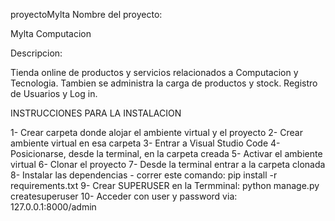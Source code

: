 proyectoMylta
Nombre del proyecto:

Mylta Computacion

Descripcion:

Tienda online de productos y servicios relacionados a Computacion y Tecnologia. Tambien se administra la carga de productos y stock. Registro de Usuarios y Log in.

INSTRUCCIONES PARA LA INSTALACION

1- Crear carpeta donde alojar el ambiente virtual y el proyecto
2- Crear ambiente virtual en esa carpeta
3- Entrar a Visual Studio Code
4- Posicionarse, desde la terminal, en la carpeta creada
5- Activar el ambiente virtual
6- Clonar el proyecto
7- Desde la terminal entrar a la carpeta clonada
8- Instalar las dependencias - correr este comando: pip install -r requirements.txt
9- Crear SUPERUSER en la Termminal: python manage.py createsuperuser
10- Acceder con user y password via: 127.0.0.1:8000/admin
